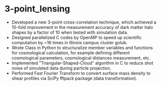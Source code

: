 # 3-point_lensing
- Developed a new 3-point cross-correlation technique, which achieved a 10-fold improvement in the measurement accuracy of dark matter halo shapes by a factor of 10 when tested with simulation data.  
- Designed parallelized C codes by OpenMP to speed up scientific computation by ~16 times in Illinois campus cluster golub.  
- Wrote Class in Python to structuralize member variables and functions for cosmological calculation, for example defining different cosmological parameters, cosmological distances measurement, etc.  
- Implemented "Triangular-Shaped-Cloud" algorithm in C to reduce shot noise of simulated data during particle projection.  
- Performed Fast Fourier Transform to convert surface mass density to shear profiles via SciPy fftpack package (data transformation).
